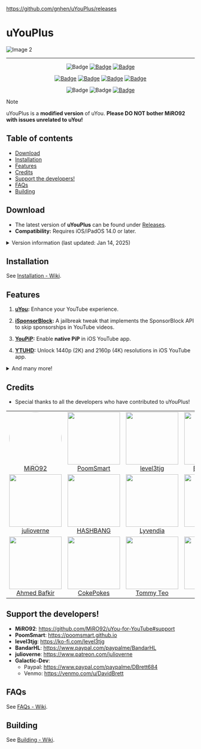 https://github.com/gnhen/uYouPlus/releases

# uYouPlus

![Image 2](https://github.com/qnblackcat/uYouPlus/assets/77606385/c1a1c58a-5d4d-48a6-bb98-d00086719ccc)
<!--![Image](https://github.com/therealFoxster/uYouPlus/assets/77606385/eb34d3e3-a679-45d0-b2e5-01fdd459ce63)-->

***

<p align="center">
    <img src="https://img.shields.io/badge/Platform-iOS%20%7C%20iPadOS%2014.0%2B-yellow" alt="Badge"/>
    <a href="https://github.com/qnblackcat/uYouPlus/wiki/FAQs"><img src="https://img.shields.io/badge/Question%3F-FAQ-yellow" alt="Badge"></img></a>
    <a href="https://github.com/qnblackcat/uYouPlus/wiki/FAQs"><img src="https://custom-icon-badges.demolab.com/badge/translate-blue.svg?logo=translate&logoColor=white" alt="Badge"></img></a>
</p>

<p align="center">
    <a href="https://github.com/qnblackcat/uYouPlus/releases/latest"><img src="https://custom-icon-badges.demolab.com/github/v/release/qnblackcat/uYouPlus?color=brightgreen&label=Latest%20release" alt="Badge"></img></a>
    <a href="https://github.com/qnblackcat/uYouPlus/releases/latest"><img src="https://img.shields.io/github/downloads/qnblackcat/uYouPlus/total?label=Download" alt="Badge"></img></a>
    <a href="https://github.com/qnblackcat/uYouPlus/commit"><img src="https://custom-icon-badges.demolab.com/github/last-commit/qnblackcat/uYouPlus?logo=history&logoColor=white&label=Last commit" alt="Badge"></img></a>
    <a href="https://github.com/qnblackcat/uYouPlus/issues"><img src="https://custom-icon-badges.demolab.com/github/issues-raw/qnblackcat/uYouPlus?logo=issue-opened&label=Issues" alt="Badge"></img></a>

</p>

<p align="center">
   <img src="https://img.shields.io/github/stars/qnblackcat/uYouPlus?style=social" alt="Badge"/>
   <img src="https://img.shields.io/github/forks/qnblackcat/uYouPlus?style=social" alt="Badge"/>
   <a href="https://github.com/qnblackcat/uYouPlus#support-the-developers"><img src="https://img.shields.io/badge/-Support-lightgrey?style=social&logo=paypal" alt="Badge"></img></a>
</p>

> [!NOTE]
> uYouPlus is a **modified version** of uYou. **Please DO NOT bother MiRO92 with issues unrelated to uYou!**

## Table of contents

* [Download](#download)
* [Installation](#installation)
* [Features](#features)
* [Credits](#credits)
* [Support the developers!](#support-the-developers)
* [FAQs](#faqs)
* [Building](#building)

## Download

- The latest version of **uYouPlus** can be found under [Releases](https://github.com/qnblackcat/uYouPlus/releases/latest).
- **Compatibility:** Requires iOS/iPadOS 14.0 or later.

<details>
  <summary>Version information (last updated: Jan 14, 2025)</summary>

| **Tweaks/App** | **Developer** | **Version** | **Open source** |
| - | - | :-: | :-:  |
| **YouTube** | Google Inc | 19.49.7 | ✖︎ |
| [uYou](https://github.com/MiRO92/uYou-for-YouTube) | [MiRO92](https://twitter.com/miro92) | 3.0.4 | ✖︎ |
| **Open in YouTube** | [CokePokes](https://github.com/CokePokes) | 1.2 | [✔︎](https://github.com/CokePokes/YoutubeExtensions) |
| **iSponsorBlock** | [Galactic-Dev](https://github.com/Galactic-Dev) | 1.2.9 | [✔︎](https://github.com/Galactic-Dev/iSponsorBlock) |
| **BigYTMiniPlayer** | [Galactic-Dev](https://github.com/Galactic-Dev) | 1.0-1 | [✔︎](https://github.com/Galactic-Dev/BigYTMiniPlayer) |
| **YTNoHoverCards** | [level3tjg](https://twitter.com/level3tjg) | 0.0.3 | [✔︎](https://github.com/level3tjg/YTNoHoverCards) |
| **YTMiniplayerEnabler** | [level3tjg](https://twitter.com/level3tjg) | 0.0.2 | [✔︎](https://github.com/level3tjg/YTMiniplayerEnabler) |
| **DontEatMyContent** | [therealFoxster](https://github.com/therealFoxster) | 1.1.9 | [✔︎](https://github.com/therealFoxster/DontEatMyContent) |
| **YTSpeed** | [Lyvendia](https://github.com/Lyvendia) | 1.0.1 | [✔︎](https://github.com/Lyvendia/YTSpeed) |
| **Alderis Color Picker** | [HASHBANG Productions](https://github.com/hbang) | 1.2.3 | [✔︎](https://github.com/hbang/Alderis) |
| **YTUHD** | [PoomSmart](https://twitter.com/poomsmart) | 1.5.8 | [✔︎](https://github.com/PoomSmart/YTUHD) |
| **YouPiP** | [PoomSmart](https://twitter.com/poomsmart) | 1.12.1 | [✔︎](https://github.com/PoomSmart/YouPiP) |
| **YTABConfig** | [PoomSmart](https://twitter.com/poomsmart) | 1.7.7 | [✔︎](https://github.com/PoomSmart/YTABConfig) |
| **YTReExplore** | [PoomSmart](https://twitter.com/poomsmart) | 1.0.2 | [✔︎](https://github.com/PoomSmart/YTReExplore) |
| **NoYTPremium** | [PoomSmart](https://twitter.com/poomsmart) | 1.0.4 | [✔︎](https://github.com/PoomSmart/NoYTPremium) |
| **YTNoPaidPromo** | [PoomSmart](https://twitter.com/poomsmart) | 1.0.0 | [✔︎](https://github.com/PoomSmart/YTNoPaidPromo) |
| **YouRememberCaption** | [PoomSmart](https://twitter.com/poomsmart) | 1.0.0 | [✔︎](https://poomsmart.github.io/repo/depictions/youremembercaption.html) |
| **Return YouTube Dislike** | [PoomSmart](https://twitter.com/poomsmart) | 1.13.1 | [✔︎](https://github.com/PoomSmart/Return-YouTube-Dislikes) |
| **YouMute** | [PoomSmart](https://twitter.com/poomsmart) | 1.3.1 | [✔︎](https://github.com/PoomSmart/YouMute) |
| **YouQuality** | [PoomSmart](https://twitter.com/poomsmart) | 1.3.4 | [✔︎](https://github.com/PoomSmart/YouQuality) |
| **YouTube-X** | [PoomSmart](https://twitter.com/poomsmart) | 1.7.6 | [✔︎](https://github.com/PoomSmart/YouTube-X) |
| **YTVideoOverlay** | [PoomSmart](https://twitter.com/poomsmart) | 2.1.0 | [✔︎](https://github.com/PoomSmart/YTVideoOverlay) |
| **YouGroupSettings** | [PoomSmart](https://twitter.com/poomsmart) | 1.0.3 | [✔︎](https://github.com/PoomSmart/YouGroupSettings) |
| **YouSpeed** | [PoomSmart](https://twitter.com/poomsmart) | 1.1.2| [✔︎](https://github.com/PoomSmart/YouSpeed) |

</details>

## Installation

See [Installation - Wiki](https://github.com/qnblackcat/uYouPlus/wiki/Installation).

## Features

1. **[uYou](https://miro92.com/repo/depictions/?p=com.miro.uyou):** Enhance your YouTube experience.

2. **[iSponsorBlock](https://github.com/Galactic-Dev/iSponsorBlock):** A jailbreak tweak that implements the SponsorBlock API to skip sponsorships in YouTube videos.

3. **[YouPiP](https://poomsmart.github.io/repo/depictions/youpip):** Enable **native PiP** in iOS YouTube app.

4. **[YTUHD](https://poomsmart.github.io/repo/depictions/ytuhd):** Unlock 1440p (2K) and 2160p (4K) resolutions in iOS YouTube app.

<details>
  <summary>And many more!</summary>

5. **[YTClassicVideoQuality](https://poomsmart.github.io/repo/depictions/ytclassicvideoquality):** Revert to the original video quality selector in YouTube app.

6. **[YTNoHoverCards](https://level3tjg.me/repo/depictions/?p=com.level3tjg.ytnohovercards):** Disable overlay at the end of YouTube videos.

7. **[YouRememberCaption](https://poomsmart.github.io/repo/depictions/youremembercaption)**: Make YouTube remember your video caption setting, if not already.

8. **[NoYTPremium](https://poomsmart.github.io/repo/depictions/noytpremium)**: Remove YouTube Premium upsell alerts.

9. **[YTSpeed](http://cydia.saurik.com/package/com.lyvendia.ytspeed/)**: Simple playback speed tweak for the YouTube app on jailbroken iOS/iPadOS devices.

10. **[YTMiniplayerEnabler](https://level3tjg.me/repo/depictions/?p=com.level3tjg.ytminiplayerenabler)**: Enable Miniplayer for all YouTube videos.

11. **[DontEatMyContent](https://github.com/therealFoxster/DontEatMyContent)**: Prevent the notch/Dynamic Island from munching on 2:1 video content in YouTube.

12. **[YTABConfig](https://poomsmart.github.io/repo/depictions/ytabconfig)**: Configure A/B settings in iOS YouTube app.

13. **[YouMute](https://poomsmart.github.io/repo/depictions/youmute)**: Mute/unmute videos in iOS YouTube directly.

14. **[YouQuality](https://poomsmart.github.io/repo/depictions/youquality)**: View and change video quality in YouTube app from the video overlay.

15. **[YouTube-X](https://poomsmart.github.io/repo/depictions/ytx)**: A lightweight YouTube improvement tweak.

16. **[YouGroupSettings](https://chariz.com/get/yougroupsettings)**: Group settings in YouTube app.

17. **[YouSpeed](https://poomsmart.github.io/repo/depictions/youspeed)**: Speed up or slow down YouTube videos from the video overlay.

</details>

## Credits

- Special thanks to all the developers who have contributed to uYouPlus! 

<table id='credits'>
<tr align='center'>
    <td id='miro92'>
        <a href='https://github.com/MiRO92'>
            <img src='https://github.com/MiRO92.png' width='140px;' style='border-radius: 99999px;'>
        </a>
        <br>
        <a href='https://twitter.com/miro92'>MiRO92</a>
    </td>
    <td id='poomsmart'>
        <a href='https://github.com/PoomSmart'>
            <img src='https://github.com/PoomSmart.png' width='140px;'>
        </a>
        <br>
        <a href='https://twitter.com/poomsmart'>PoomSmart</a>
    </td>
    <td id='level3tjg'>
        <a href='https://github.com/level3tjg'>
            <img src='https://github.com/level3tjg.png' width='140px;'>
        </a>
        <br>
        <a href='https://twitter.com/level3tjg'>level3tjg</a>
    </td>
    <td id='bandarHL'>
        <a href='https://github.com/BandarHL'>
            <img src='https://github.com/BandarHL.png' width='140px;'>
        </a>
        <br>
        <a href='https://twitter.com/bandarhl'>BandarHelal</a>
    </td>
    <td id='galactic-dev'>
        <a href='https://github.com/Galactic-Dev'>
            <img src='https://github.com/Galactic-Dev.png' width='140px;'>
        </a>
        <br>
        <a href='https://twitter.com/dev_galactic'>galactic</a>
    </td>
</tr>
    
<tr align='center'>
    <td id='julioverne'>
        <a href='https://github.com/julioverne'>
            <img src='https://github.com/julioverne.png' width='140px;'>
        </a>
        <br>
        <a href='https://twitter.com/ijulioverne'>julioverne</a>
    </td>
    <td id='hbang'>
        <a href='https://github.com/hbang'>
            <img src='https://github.com/hbang.png' width='140px;'>
        </a>
        <br>
        <a href='https://twitter.com/hashbang'>HASHBANG</a>
    </td>
    <td id='lyvendia'>
        <a href='https://github.com/Lyvendia'>
            <img src='https://github.com/Lyvendia.png' width='140px;'>
        </a>
        <br>
        <a href='https://github.com/Lyvendia'>Lyvendia</a>
    </td>
    <td id='foxster'>
        <a href='https://github.com/therealFoxster'>
            <img src='https://github.com/therealFoxster.png' width='140px;'>
        </a>
        <br>
        <a href='https://github.com/therealFoxster'>Foxster</a>
    </td>
    <td id='ichitaso'>
        <a href='https://github.com/ichitaso'>
            <img src='https://github.com/ichitaso.png' width='140px;'>
        </a>
        <br>
        <a href='https://twitter.com/ichitaso'>ichitaso</a>
    </td>
</tr>
  
<tr align='center'>
    <td id='ahmed-bafkir'>
        <a href='https://github.com/AhmedBafkir'>
            <img src='https://github.com/AhmedBafkir.png' width='140px;'>
        </a>
        <br>
        <a href='https://twitter.com/Peaceful_0'>Ahmed Bafkir</a>
    </td>
    <td id='cokepokes'>
        <a href='https://github.com/CokePokes'>
            <img src='https://github.com/CokePokes.png' width='140px;'>
        </a>
        <br>
        <a href='https://twitter.com/cokepokes'>CokePokes</a>
    </td>
    <td id='isnackable'>
        <a href='https://github.com/ISnackable'>
            <img src='https://github.com/ISnackable.png' width='140px;'>
        </a>
        <br>
        <a href='https://isnackable.me/'>Tommy Teo</a>
    </td>
    <td id='theos-team'>
        <a href='https://github.com/theos/theos'>
            <img src='https://github.com/theos.png' width='140px;'>
        </a>
        <br>
        <a href='https://theos.dev'>theos</a>
    </td>
    <td id='qnblackcat'>
        <a href='https://github.com/qnblackcat'>
            <img src='https://github.com/qnblackcat.png' width='140px;'>
        </a>
        <br>
        <a href='https://https://twitter.com/t70438299'>qnblackcat</a>
    </td>
</tr>
</table>

## Support the developers!

- **MiRO92**: https://github.com/MiRO92/uYou-for-YouTube#support
- **PoomSmart**: https://poomsmart.github.io
- **level3tjg**: https://ko-fi.com/level3tjg
- **BandarHL**: https://www.paypal.com/paypalme/BandarHL
- **julioverne**: https://www.patreon.com/julioverne
- **Galactic-Dev**:   
  - Paypal: https://www.paypal.com/paypalme/DBrett684 
  - Venmo: https://venmo.com/u/DavidBrett

## FAQs

See [FAQs - Wiki](https://github.com/qnblackcat/uYouPlus/wiki/FAQs).

## Building

See [Building - Wiki](https://github.com/qnblackcat/uYouPlus/wiki/Building).
